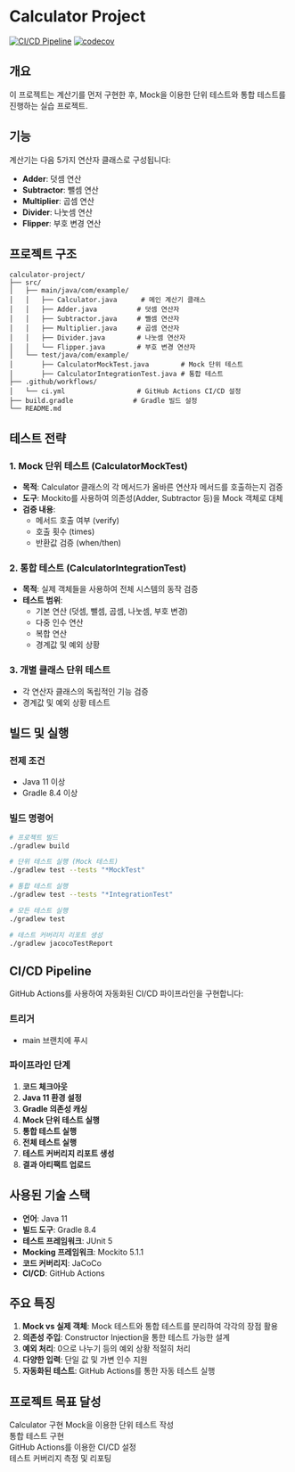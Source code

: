 # Calculator Project

[![CI/CD Pipeline](https://github.com/Kyuho1234/calculator-mock-testing/actions/workflows/ci.yml/badge.svg)](https://github.com/Kyuho1234/calculator-mock-testing/actions/workflows/ci.yml)
[![codecov](https://codecov.io/gh/Kyuho1234/calculator-mock-testing/branch/main/graph/badge.svg)](https://codecov.io/gh/Kyuho1234/calculator-mock-testing)

## 개요

이 프로젝트는 계산기를 먼저 구현한 후, Mock을 이용한 단위 테스트와 통합 테스트를 진행하는 실습 프로젝트.

## 기능

계산기는 다음 5가지 연산자 클래스로 구성됩니다:

- **Adder**: 덧셈 연산
- **Subtractor**: 뺄셈 연산  
- **Multiplier**: 곱셈 연산
- **Divider**: 나눗셈 연산
- **Flipper**: 부호 변경 연산

## 프로젝트 구조

```
calculator-project/
├── src/
│   ├── main/java/com/example/
│   │   ├── Calculator.java      # 메인 계산기 클래스
│   │   ├── Adder.java          # 덧셈 연산자
│   │   ├── Subtractor.java     # 뺄셈 연산자
│   │   ├── Multiplier.java     # 곱셈 연산자
│   │   ├── Divider.java        # 나눗셈 연산자
│   │   └── Flipper.java        # 부호 변경 연산자
│   └── test/java/com/example/
│       ├── CalculatorMockTest.java        # Mock 단위 테스트
│       ├── CalculatorIntegrationTest.java # 통합 테스트
├── .github/workflows/
│   └── ci.yml                  # GitHub Actions CI/CD 설정
├── build.gradle               # Gradle 빌드 설정
└── README.md                  
```

## 테스트 전략

### 1. Mock 단위 테스트 (CalculatorMockTest)
- **목적**: Calculator 클래스의 각 메서드가 올바른 연산자 메서드를 호출하는지 검증
- **도구**: Mockito를 사용하여 의존성(Adder, Subtractor 등)을 Mock 객체로 대체
- **검증 내용**: 
  - 메서드 호출 여부 (verify)
  - 호출 횟수 (times)
  - 반환값 검증 (when/then)

### 2. 통합 테스트 (CalculatorIntegrationTest)
- **목적**: 실제 객체들을 사용하여 전체 시스템의 동작 검증
- **테스트 범위**:
  - 기본 연산 (덧셈, 뺄셈, 곱셈, 나눗셈, 부호 변경)
  - 다중 인수 연산
  - 복합 연산
  - 경계값 및 예외 상황

### 3. 개별 클래스 단위 테스트
- 각 연산자 클래스의 독립적인 기능 검증
- 경계값 및 예외 상황 테스트

## 빌드 및 실행

### 전제 조건
- Java 11 이상
- Gradle 8.4 이상

### 빌드 명령어

```bash
# 프로젝트 빌드
./gradlew build

# 단위 테스트 실행 (Mock 테스트)
./gradlew test --tests "*MockTest"

# 통합 테스트 실행
./gradlew test --tests "*IntegrationTest"

# 모든 테스트 실행
./gradlew test

# 테스트 커버리지 리포트 생성
./gradlew jacocoTestReport
```

## CI/CD Pipeline

GitHub Actions를 사용하여 자동화된 CI/CD 파이프라인을 구현합니다:

### 트리거
- main 브랜치에 푸시

### 파이프라인 단계
1. **코드 체크아웃**
2. **Java 11 환경 설정**
3. **Gradle 의존성 캐싱**
4. **Mock 단위 테스트 실행**
5. **통합 테스트 실행**  
6. **전체 테스트 실행**
7. **테스트 커버리지 리포트 생성**
8. **결과 아티팩트 업로드**

## 사용된 기술 스택

- **언어**: Java 11
- **빌드 도구**: Gradle 8.4
- **테스트 프레임워크**: JUnit 5
- **Mocking 프레임워크**: Mockito 5.1.1
- **코드 커버리지**: JaCoCo
- **CI/CD**: GitHub Actions

## 주요 특징

1. **Mock vs 실제 객체**: Mock 테스트와 통합 테스트를 분리하여 각각의 장점 활용
2. **의존성 주입**: Constructor Injection을 통한 테스트 가능한 설계
3. **예외 처리**: 0으로 나누기 등의 예외 상황 적절히 처리
4. **다양한 입력**: 단일 값 및 가변 인수 지원
5. **자동화된 테스트**: GitHub Actions를 통한 자동 테스트 실행

## 프로젝트 목표 달성

 Calculator 구현
 Mock을 이용한 단위 테스트 작성  
 통합 테스트 구현  
 GitHub Actions를 이용한 CI/CD 설정  
 테스트 커버리지 측정 및 리포팅
